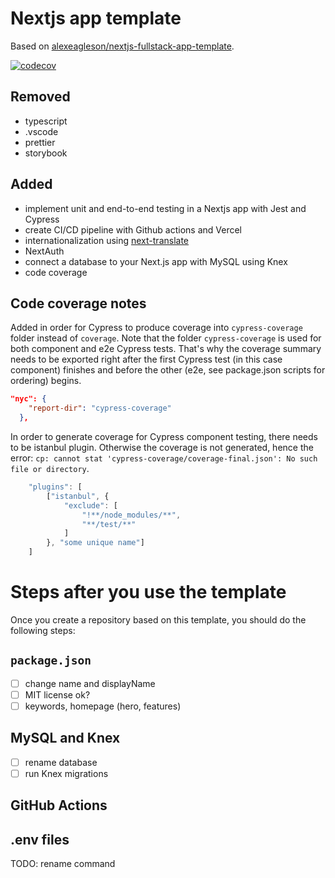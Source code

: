 # Nextjs app template
Based on [alexeagleson/nextjs-fullstack-app-template](https://github.com/alexeagleson/nextjs-fullstack-app-template).

[![codecov](https://codecov.io/gh/jirihofman/nextjs-fullstack-app-template/branch/master/graph/badge.svg?token=JSVBDBBVR4)](https://codecov.io/gh/jirihofman/nextjs-fullstack-app-template)

## Removed
- typescript
- .vscode
- prettier
- storybook

## Added
- implement unit and end-to-end testing in a Nextjs app with Jest and Cypress
- create CI/CD pipeline with Github actions and Vercel
- internationalization using [next-translate](https://github.com/aralroca/next-translate)
- NextAuth
- connect a database to your Next.js app with MySQL using Knex
- code coverage

## Code coverage notes

Added in order for Cypress to produce coverage into `cypress-coverage` folder instead of `coverage`. Note that the folder `cypress-coverage` is used for both component and e2e Cypress tests. That's why the coverage summary needs to be exported right after the first Cypress test (in this case component) finishes and before the other (e2e, see package.json scripts for ordering) begins.
```json
"nyc": {
    "report-dir": "cypress-coverage"
  },
```

In order to generate coverage for Cypress component testing, there needs to be istanbul plugin. Otherwise the coverage is not generated, hence the error: `cp: cannot stat 'cypress-coverage/coverage-final.json': No such file or directory`.
```js
	"plugins": [
		["istanbul", {
			"exclude": [
				"!**/node_modules/**",
				"**/test/**"
			]
		}, "some unique name"]
	]
```

# Steps after you use the template
Once you create a repository based on this template, you should do the following steps:
## `package.json`
- [ ] change name and displayName
- [ ] MIT license ok?
- [ ] keywords, homepage (hero, features)

## MySQL and Knex
- [ ] rename database
- [ ] run Knex migrations

## GitHub Actions

## .env files
TODO: rename command
